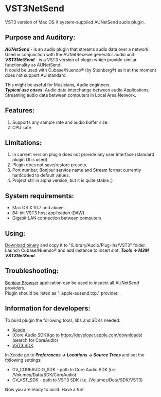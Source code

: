 VST3NetSend
===========

VST3 version of Mac OS X system-supplied AUNetSend audio plugin.

Purpose and Auditory:
---

***AUNetSend*** - is an audio plugin that streams audio data over a network. Used in conjunction with the AUNetReceive generator audio unit.  
***VST3NetSend*** - is a VST3 version of plugin which provide similar functionality as AUNetSend.  
It could be used with Cubase/Nuendo® (by Steinberg®) as it at the moment does not support AU standard.  
  
This might be useful for Musicians, Audio engineers.  
***Typical use cases***: Audio data interchange between audio Applications; Streaming audio data between computers in Local Area Network.

Features:
---

1. Supports any sample rate and audio buffer size.
2. CPU safe.

Limitations:
---

1. In current version plugin does not provide any user interface (standard plugin UI is used).
2. Plugin does not save/restore presets.
3. Port number, Bonjour service name and Stream format currently hardcoded to default values.
4. Project still in alpha version, but it is quite stable .)

System requirements:
---

* Mac OS X 10.7 and above.
* 64-bit VST3 host application (DAW).
* Gigabit LAN connection between computers.

Using:
---

[Download binary](http://code.google.com/p/vst3netsend/downloads/list) and copy it to "/Library/Audio/Plug-Ins/VST3" folder.  
Launch Cubase/Nuendo® and add instance to insert slot: ***Tools -> M2M VST3NetSend***.

Troubleshooting:
---

[Bonjour Browser](http://www.tildesoft.com) application can be used to inspect all AUNetSend providers.  
Plugin should be listed as "_apple-ausend.tcp." provider.

Information for developers:
---

To build plugin the following tools, libs and SDKs needed:  
  
* [Xcode](https://itunes.apple.com/en/app/xcode/id497799835?mt=12)
* [Core Audio SDK](go to https://developer.apple.com/downloads) (search for CoreAudio)
* [VST3 SDK](http://www.steinberg.net/en/company/developer.html)

In Xcode go to _**Preferences -> Locations -> Source Trees**_ and set the following settings:  

* GV\_COREAUDIO\_SDK - path to Core Audio SDK (i.e. /Volumes/Data/SDK/CoreAudio)
* GV\_VST\_SDK - path to VST3 SDK (i.e. /Volumes/Data/SDK/VST3)

Now you are ready to build. Have a fun!

